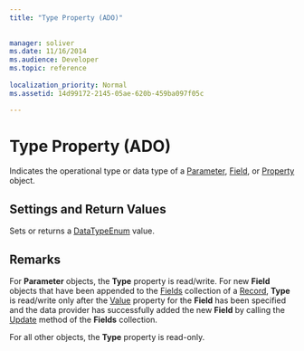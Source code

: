 ```yaml
---
title: "Type Property (ADO)"
 
 
manager: soliver
ms.date: 11/16/2014
ms.audience: Developer
ms.topic: reference
  
localization_priority: Normal
ms.assetid: 14d99172-2145-05ae-620b-459ba097f05c

---
```


# Type Property (ADO)

Indicates the operational type or data type of a [Parameter](parameter-object-ado.md), [Field](field-object-ado.md), or [Property](property-object-ado.md) object. 
  
## Settings and Return Values

Sets or returns a [DataTypeEnum](datatypeenum.md) value. 
  
## Remarks

For **Parameter** objects, the **Type** property is read/write. For new **Field** objects that have been appended to the [Fields](fields-collection-ado.md) collection of a [Record](record-object-ado.md), **Type** is read/write only after the [Value](value-property-ado.md) property for the **Field** has been specified and the data provider has successfully added the new **Field** by calling the [Update](update-method-ado.md) method of the **Fields** collection. 
  
For all other objects, the **Type** property is read-only. 
  

